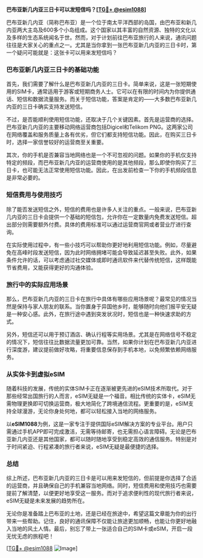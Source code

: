 **巴布亚新几内亚三日卡可以发短信吗？[[TG💪+ @esim1088](https://t.me/s/esim1088)]**

巴布亚新几内亚（简称巴布亚）是一个位于南太平洋西部的岛国，由巴布亚和新几内亚两大主岛及600多个小岛组成。这个国家以其丰富的自然资源、独特的文化以及多样的生态系统闻名于世。然而，对于计划前往巴布亚旅行的人来说，通讯问题往往是大家关心的重点之一。尤其是当你拿到一张巴布亚新几内亚的三日卡时，第一个疑问可能就是：这张卡可以用来发短信吗？

### 巴布亚新几内亚三日卡的基础功能

首先，我们需要了解什么是巴布亚新几内亚的三日卡。简单来说，这是一张短期使用的SIM卡，通常适用于游客或短期商务人士。它可以在有限的时间内为你提供通话、短信和数据流量服务。而关于短信功能，答案是肯定的——大多数巴布亚新几内亚的三日卡确实支持发送短信。

不过，是否能顺利使用短信功能，还取决于几个关键因素。首先是运营商的选择。巴布亚新几内亚的主要移动网络运营商包括Digicel和Telikom PNG。这两家公司在网络覆盖和服务质量上各有优劣，但它们都支持短信功能。因此，在购买三日卡时，选择一家信誉较好的运营商至关重要。

其次，你的手机是否兼容当地网络也是一个不可忽视的问题。如果你的手机仅支持特定的频段，而巴布亚新几内亚的运营商使用的是其他频段，那么即使你购买了三日卡，也可能无法正常使用短信功能。因此，在出发前检查一下你的手机频段信息是非常必要的。

### 短信费用与使用技巧

除了能否发送短信之外，短信的费用也是许多人关注的重点。一般来说，巴布亚新几内亚的三日卡会提供一个基础的短信包，允许你在一定数量内免费发送短信。超出部分则需要额外付费。具体的费用标准可以通过运营商官网或者营业厅进行查询。

在实际使用过程中，有一些小技巧可以帮助你更好地利用短信功能。例如，尽量避免在高峰时段发送短信，因为此时网络拥堵可能会导致延迟甚至失败。此外，如果条件允许的话，可以考虑通过社交媒体或即时通讯软件来代替传统短信，这样既能节省费用，又能获得更好的沟通体验。

### 旅行中的实际应用场景

那么，巴布亚新几内亚的三日卡在旅行中具体有哪些应用场景呢？最常见的情况当然是保持与家人朋友的联系。当你置身于异国他乡时，能够随时向他们报平安无疑是一种安心感。此外，在旅行途中遇到突发状况时，短信也是一种快速求助的方式。

另外，短信还可以用于预订酒店、确认行程等实用场景。尤其是在网络信号不稳定的情况下，短信往往比数据流量更加可靠。当然，如果你计划在巴布亚新几内亚进行深度游，建议提前做好攻略，将重要信息保存到手机本地，以免频繁依赖网络服务。

### 从实体卡到虚拟eSIM

随着科技的发展，传统的实体SIM卡正在逐渐被更先进的eSIM技术所取代。对于那些经常出国旅行的人而言，eSIM无疑是一个福音。相比传统的实体卡，eSIM无需物理更换即可切换运营商，极大地简化了跨境通信流程。更重要的是，eSIM支持全球漫游，无论你身处何地，都可以轻松接入当地的网络服务。

以**eSIM1088**为例，这是一家专注于提供国际eSIM解决方案的专业平台。用户只需通过手机APP即可完成激活，无需等待邮寄，也无需担心语言障碍。无论是巴布亚新几内亚还是其他国家，都可以随时随地享受到稳定高效的通信服务。特别是对于时间紧迫、行程紧凑的旅行者来说，eSIM无疑是最便捷的选择。

### 总结

综上所述，巴布亚新几内亚的三日卡是可以用来发短信的，但前提是你选择了合适的运营商，并且确保自己的手机兼容当地网络。同时，短信费用和使用技巧也需要提前了解清楚，以便更好地享受这一服务。而对于追求便利性的现代旅行者来说，eSIM无疑是未来发展的趋势所在。

无论你是准备踏上巴布亚的土地，还是已经在旅途中，希望这篇文章能为你的出行带来一些帮助。记住，良好的通讯保障不仅能让旅途更加顺畅，也能让你更好地融入当地的风土人情。最后，别忘了带上一张适合自己的SIM卡或eSIM，开启一段无忧无虑的旅程吧！

[[TG💪+ @esim1088](https://t.me/s/esim1088) ![Image](https://i.postimg.cc/4NQfJmqS/Snipaste-2025-05-13-00-14-12.png)]